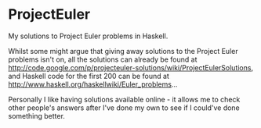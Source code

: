 ProjectEuler
============

My solutions to Project Euler problems in Haskell.

Whilst some might argue that giving away solutions to the Project Euler problems isn't on, all the solutions
can already be found at http://code.google.com/p/projecteuler-solutions/wiki/ProjectEulerSolutions, and
Haskell code for the first 200 can be found at http://www.haskell.org/haskellwiki/Euler_problems... 

Personally I like having solutions available online - it allows me to check other people's answers after I've
done my own to see if I could've done something better.
